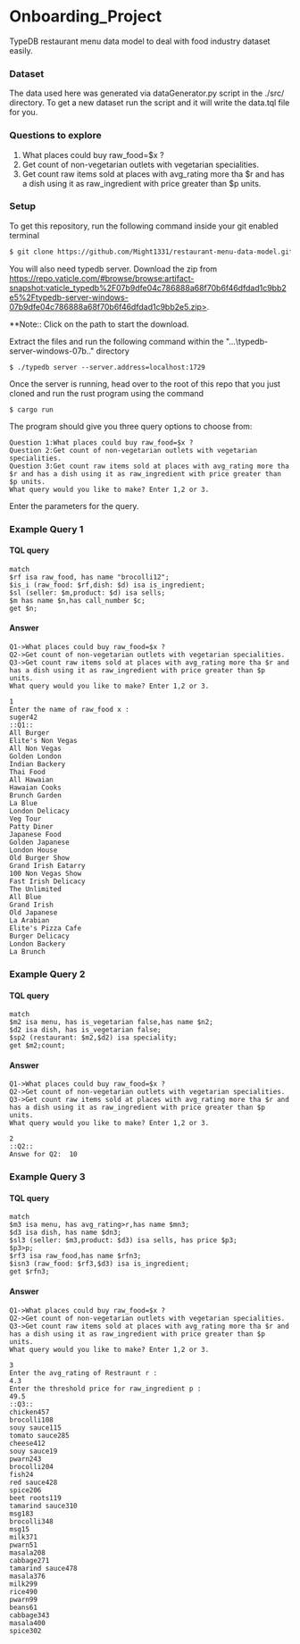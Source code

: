 # Onboarding_Project
TypeDB restaurant menu data model to deal with food industry dataset easily.

### Dataset
The data used here was generated via dataGenerator.py script in the ./src/ directory. To get a new dataset run the script and it will write the data.tql file for you.

### Questions to explore
1. What places could buy raw_food=$x ?
2. Get count of non-vegetarian outlets with vegetarian specialities.
3. Get count raw items sold at places with avg_rating more tha $r and has a dish using it as raw_ingredient with price greater than $p units.

### Setup
To get this repository, run the following command inside your git enabled terminal
```bash
$ git clone https://github.com/Might1331/restaurant-menu-data-model.git
```

You will also need typedb server. Download the zip from  https://repo.vaticle.com/#browse/browse:artifact-snapshot:vaticle_typedb%2F07b9dfe04c786888a68f70b6f46dfdad1c9bb2e5%2Ftypedb-server-windows-07b9dfe04c786888a68f70b6f46dfdad1c9bb2e5.zip>.

**Note:: Click on the path to start the download.

Extract the files and run the following command within the "...\typedb-server-windows-07b.." directory
```
$ ./typedb server --server.address=localhost:1729
```

Once the server is running, head over to the root of this repo that you just cloned and run the rust program using the command
```
$ cargo run
```
The program should give you three query options to choose from:

```
Question 1:What places could buy raw_food=$x ?
Question 2:Get count of non-vegetarian outlets with vegetarian specialities.
Question 3:Get count raw items sold at places with avg_rating more tha $r and has a dish using it as raw_ingredient with price greater than $p units.
What query would you like to make? Enter 1,2 or 3.
```
Enter the parameters for the query.

### Example Query 1
#### TQL query
```
match 
$rf isa raw_food, has name "brocolli12";
$is_i (raw_food: $rf,dish: $d) isa is_ingredient;
$sl (seller: $m,product: $d) isa sells;
$m has name $n,has call_number $c;
get $n;
```

#### Answer
```
Q1->What places could buy raw_food=$x ?
Q2->Get count of non-vegetarian outlets with vegetarian specialities.
Q3->Get count raw items sold at places with avg_rating more tha $r and has a dish using it as raw_ingredient with price greater than $p units.
What query would you like to make? Enter 1,2 or 3.

1
Enter the name of raw_food x : 
suger42
::Q1::
All Burger
Elite's Non Vegas
All Non Vegas
Golden London
Indian Backery
Thai Food
All Hawaian
Hawaian Cooks
Brunch Garden
La Blue
London Delicacy
Veg Tour
Patty Diner
Japanese Food
Golden Japanese
London House
Old Burger Show
Grand Irish Eatarry
100 Non Vegas Show
Fast Irish Delicacy
The Unlimited
All Blue
Grand Irish
Old Japanese
La Arabian
Elite's Pizza Cafe
Burger Delicacy
London Backery
La Brunch
```

### Example Query 2
#### TQL query
```
match 
$m2 isa menu, has is_vegetarian false,has name $n2;
$d2 isa dish, has is_vegetarian false;
$sp2 (restaurant: $m2,$d2) isa speciality;
get $m2;count;
```

#### Answer

```
Q1->What places could buy raw_food=$x ?
Q2->Get count of non-vegetarian outlets with vegetarian specialities.
Q3->Get count raw items sold at places with avg_rating more tha $r and has a dish using it as raw_ingredient with price greater than $p units.
What query would you like to make? Enter 1,2 or 3.

2
::Q2::
Answe for Q2:  10
```
### Example Query 3

#### TQL query
```
match
$m3 isa menu, has avg_rating>r,has name $mn3;
$d3 isa dish, has name $dn3;
$sl3 (seller: $m3,product: $d3) isa sells, has price $p3;
$p3>p;
$rf3 isa raw_food,has name $rfn3;
$isn3 (raw_food: $rf3,$d3) isa is_ingredient;
get $rfn3;
```

#### Answer
```
Q1->What places could buy raw_food=$x ?
Q2->Get count of non-vegetarian outlets with vegetarian specialities.
Q3->Get count raw items sold at places with avg_rating more tha $r and has a dish using it as raw_ingredient with price greater than $p units.
What query would you like to make? Enter 1,2 or 3.

3
Enter the avg_rating of Restraunt r :
4.3
Enter the threshold price for raw_ingredient p :
49.5
::Q3::
chicken457
brocolli108
souy sauce115
tomato sauce285
cheese412
souy sauce19
pwarn243
brocolli204
fish24
red sauce428
spice206
beet roots119
tamarind sauce310
msg183
brocolli348
msg15
milk371
pwarn51
masala208
cabbage271
tamarind sauce478
masala376
milk299
rice490
pwarn99
beans61
cabbage343
masala400
spice302
```
